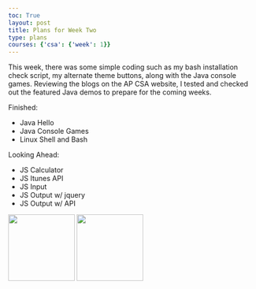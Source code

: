 ```yaml
---
toc: True
layout: post
title: Plans for Week Two
type: plans
courses: {'csa': {'week': 1}}
---
```


This week, there was some simple coding such as my bash installation check script, my alternate theme buttons, along with the Java console games. Reviewing the blogs on the AP CSA website, I tested and checked out the featured Java demos to prepare for the coming weeks.

Finished:

- Java Hello
- Java Console Games
- Linux Shell and Bash

Looking Ahead:

- JS Calculator
- JS Itunes API
- JS Input
- JS Output w/ jquery
- JS Output w/ API

<html>
<img src="https://github.com/Emaad-Mir/emaad-github-pages1/assets/109186517/e9d488c4-b527-44b6-9e41-e744edb98ecf" height="135px">
<img src="https://github.com/Emaad-Mir/emaad-github-pages1/assets/109186517/976b1560-6cbc-4239-a2d6-f202bb2fa03e" height="135px">
</html>